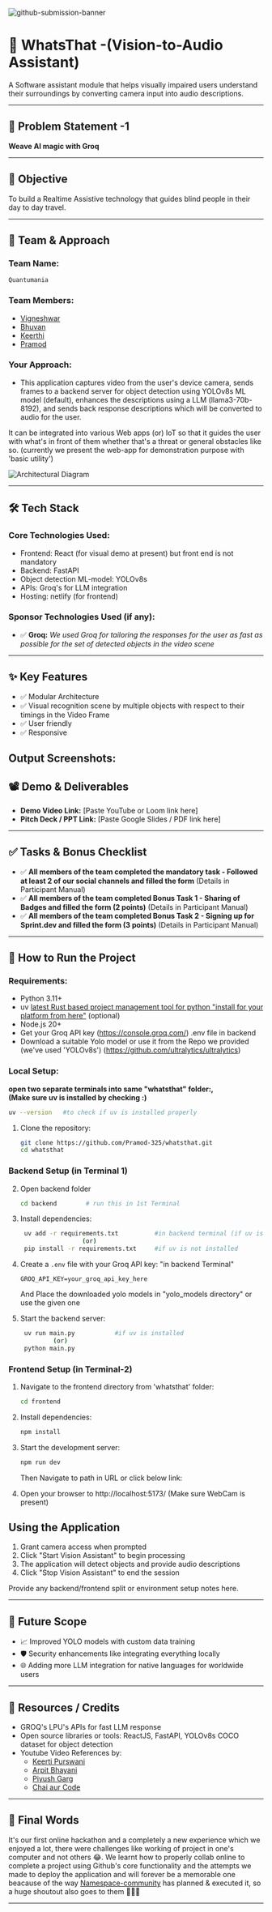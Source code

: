![github-submission-banner](https://github.com/user-attachments/assets/a1493b84-e4e2-456e-a791-ce35ee2bcf2f)

# 🚀 WhatsThat -(Vision-to-Audio Assistant)

A Software assistant module that helps visually impaired users understand their surroundings by converting camera input into audio descriptions.
<br>

---

## 📌 Problem Statement -1

**Weave AI magic with Groq**

---

## 🎯 Objective

To build a Realtime Assistive technology that guides blind people in their day to day travel.

---

## 🧠 Team & Approach

### Team Name:  
`Quantumania`

### Team Members:  
- [Vigneshwar](https://github.com/Vigneshwar4053)
- [Bhuvan](https://github.com/bhuvan308)  
- [Keerthi](https://github.com/keerthiboga) 
- [Pramod](https://github.com/Pramod-325)

### Your Approach:  
- This application captures video from the user's device camera, sends frames to a backend server for object detection using YOLOv8s ML model (default), enhances the descriptions using a LLM (llama3-70b-8192), and sends back response descriptions which will be converted to audio for the user.

It can be integrated into various Web apps (or) IoT so that it guides the user with what's in front of them whether that's a threat or general obstacles like so. (currently we present the web-app for demonstration purpose with 'basic utility')

![Architectural Diagram](https://github.com/Pramod-325/whatsthat/blob/main/WhatsThat_Architecture.png)

---

## 🛠️ Tech Stack

### Core Technologies Used:
- Frontend: React (for visual demo at present) but front end is not mandatory
- Backend: FastAPI
- Object detection ML-model: YOLOv8s
- APIs: Groq's for LLM integration
- Hosting: netlify (for frontend)

### Sponsor Technologies Used (if any):
- ✅ **Groq:** _We used Groq for tailoring the responses for the user as fast as possible for the set of detected objects in the video scene_
---

## ✨ Key Features
- ✅ Modular Architecture
- ✅ Visual recognition scene by multiple objects with respect to their timings in the Video Frame
- ✅ User friendly
- ✅ Responsive

Output Screenshots:
![]()
![]()
![]()
---

## 📽️ Demo & Deliverables

- **Demo Video Link:** [Paste YouTube or Loom link here]  
- **Pitch Deck / PPT Link:** [Paste Google Slides / PDF link here]  

---

## ✅ Tasks & Bonus Checklist

- ✅ **All members of the team completed the mandatory task - Followed at least 2 of our social channels and filled the form** (Details in Participant Manual)  
- ✅ **All members of the team completed Bonus Task 1 - Sharing of Badges and filled the form (2 points)**  (Details in Participant Manual)
- ✅ **All members of the team completed Bonus Task 2 - Signing up for Sprint.dev and filled the form (3 points)**  (Details in Participant Manual)

---

## 🧪 How to Run the Project

### Requirements:
- Python 3.11+
- uv [latest Rust based project management tool for python "install for your platform from here"](https://docs.astral.sh/uv/getting-started/installation/) (optional)
- Node.js 20+
- Get your Groq API key (https://console.groq.com/) .env file in backend
- Download a suitable Yolo model or use it from the Repo we provided (we've used 'YOLOv8s') (https://github.com/ultralytics/ultralytics)

### Local Setup:
**open two separate terminals into same "whatsthat" folder:,<br>(Make sure uv is installed by checking :)**
```bash
uv --version   #to check if uv is installed properly
   ```

1. Clone the repository:
   ```bash
   git clone https://github.com/Pramod-325/whatsthat.git
   cd whatsthat
   ```
### Backend Setup (in Terminal 1)
2. Open backend folder
   ```bash
   cd backend        # run this in 1st Terminal
   ```

3. Install dependencies:
   ```bash
    uv add -r requirements.txt          #in backend terminal (if uv is installed)
                    (or)
    pip install -r requirements.txt     #if uv is not installed
   ```

4. Create a `.env` file with your Groq API key: "in backend Terminal"
   ```
   GROQ_API_KEY=your_groq_api_key_here
   ```
   And Place the downloaded yolo models in "yolo_models directory" or use the given one

5. Start the backend server:
   ```bash
    uv run main.py           #if uv is installed
            (or)
    python main.py
   ```

### Frontend Setup (in Terminal-2)

1. Navigate to the frontend directory from 'whatsthat' folder:
   ```bash
   cd frontend
   ```

2. Install dependencies:
   ```bash
   npm install
   ```

3. Start the development server:
   ```bash
   npm run dev
   ```
   Then Navigate to path in URL or click below link:

4. Open your browser to http://localhost:5173/ (Make sure WebCam is present)

## Using the Application

1. Grant camera access when prompted
2. Click "Start Vision Assistant" to begin processing
3. The application will detect objects and provide audio descriptions
4. Click "Stop Vision Assistant" to end the session


Provide any backend/frontend split or environment setup notes here.

---

## 🧬 Future Scope

- 📈 Improved YOLO models with custom data training
- 🛡️ Security enhancements like integrating everything locally
- 🌐 Adding more LLM integration for native languages for worldwide users

---

## 📎 Resources / Credits

- GROQ's LPU's APIs for fast LLM response
- Open source libraries or tools: ReactJS, FastAPI, YOLOv8s COCO dataset for object detection
- Youtube Video References by:
    - [Keerti Purswani](https://www.youtube.com/@KeertiPurswani/videos)
    - [Arpit Bhayani](https://www.youtube.com/@AsliEngineering/videos)
    - [Piyush Garg](https://www.youtube.com/@piyushgargdev/videos)
    - [Chai aur Code](https://www.youtube.com/@chaiaurcode/videos)

---

## 🏁 Final Words

It's our first online hackathon and a completely a new experience which we enjoyed a lot, there were challenges like working of project in one's computer and not others 😂. We learnt how to properly collab online to complete a project using Github's core functionality and the attempts we made to deploy the application and will forever be a memorable one beacause of the way [Namespace-community](https://www.namespacecomm.in) has planned & executed it, so a huge shoutout also goes to them 🎊🎉🎉

---